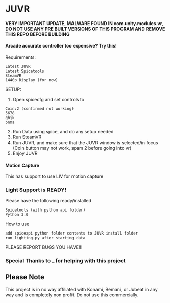 # JUVR

#### VERY IMPORTANT UPDATE, MALWARE FOUND IN com.unity.modules.vr, DO NOT USE ANY PRE BUILT VERSIONS OF THIS PROGRAM AND REMOVE THIS REPO BEFORE BUILDING

#### Arcade accurate controller too expensive? Try this!

Requirements:
```
Latest JUVR
Latest Spicetools
SteamVR
1440p Display (for now)
```
SETUP:
1. Open spicecfg and set controls to 
```
Coin:2 (confirmed not working)
5678 
ghjk 
bnma
```
2. Run Data using spice, and do any setup needed
3. Run SteamVR
5. Run JUVR, and make sure that the JUVR window is selected/in focus
(Coin button may not work, spam 2 before going into vr)
6. Enjoy JUVR

#### Motion Capture
This has support to use LIV for motion capture

### Light Support is READY!
Please have the following ready/installed
```
Spicetools (with python api folder)
Python 3.0
```

How to use
```
add spiceapi python folder contents to JUVR install folder
run lighting.py after starting data
```
PLEASE REPORT BUGS YOU HAVE!!!

### Special Thanks to _ for helping with this project 


## Please Note
This project is in no way affiliated with Konami, Bemani, or Jubeat in any way and is completely non profit. Do not use this commercially. 
